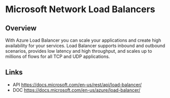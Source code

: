# Microsoft Network Load Balancers

## Overview
With Azure Load Balancer you can scale your applications and create high availability for your services. Load Balancer supports inbound and outbound scenarios, provides low latency and high throughput, and scales up to millions of flows for all TCP and UDP applications.

## Links
- API https://docs.microsoft.com/en-us/rest/api/load-balancer/
- DOC https://docs.microsoft.com/en-us/azure/load-balancer/